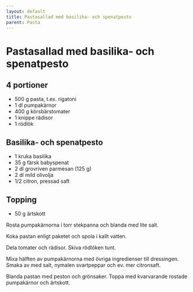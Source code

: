 ```yaml
---
layout: default
title: Pastasallad med basilika- och spenatpesto
parent: Pasta
---
```

# Pastasallad med basilika- och spenatpesto

## 4 portioner



-   500 g pasta, t.ex. rigatoni
-   1 dl pumpakärnor
-   400 g körsbärstomater
-   1 knippe rädisor
-   1 rödlök

## Basilika- och spenatpesto

-   1 kruka basilika
-   35 g färsk babyspenat
-   2 dl grovriven parmesan (125 g)
-   2 dl mild olivolja
-   1/2 citron, pressad saft

## Topping
-   50 g ärtskott

Rosta pumpakärnorna i torr stekpanna och blanda med lite salt.

Koka pastan enligt paketet och spola i kallt vatten.

Dela tomater och rädisor. Skiva rödlöken tunt.

Mixa hälften av pumpakärnorna med övriga ingredienser till dressingen. Smaka av med salt,
nymalen svartpeppar och ev. mer citronsaft.

Blanda pastan med peston och grönsaker. Toppa med kvarvarande rostade pumpakärnor och
ärtskott. 

